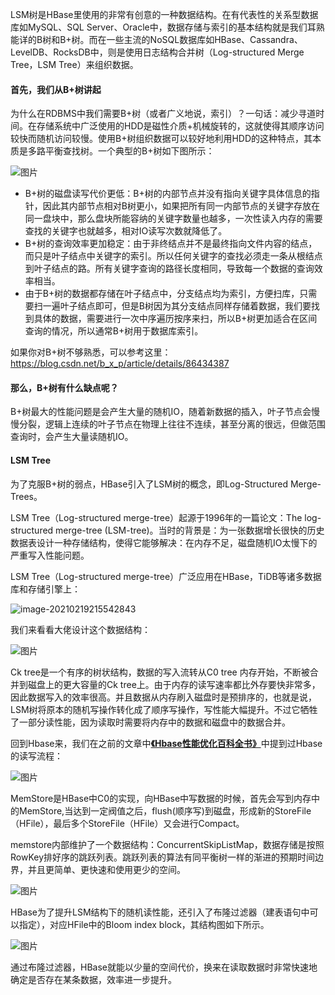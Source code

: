 LSM树是HBase里使用的非常有创意的一种数据结构。在有代表性的关系型数据库如MySQL、SQL Server、Oracle中，数据存储与索引的基本结构就是我们耳熟能详的B树和B+树。而在一些主流的NoSQL数据库如HBase、Cassandra、LevelDB、RocksDB中，则是使用日志结构合并树（Log-structured Merge Tree，LSM Tree）来组织数据。

#### 首先，我们从B+树讲起

为什么在RDBMS中我们需要B+树（或者广义地说，索引）？一句话：减少寻道时间。在存储系统中广泛使用的HDD是磁性介质+机械旋转的，这就使得其顺序访问较快而随机访问较慢。使用B+树组织数据可以较好地利用HDD的这种特点，其本质是多路平衡查找树。一个典型的B+树如下图所示：

![图片](https://kingcall.oss-cn-hangzhou.aliyuncs.com/blog/img/640-20210219215532746.png)

- B+树的磁盘读写代价更低：B+树的内部节点并没有指向关键字具体信息的指针，因此其内部节点相对B树更小，如果把所有同一内部节点的关键字存放在同一盘块中，那么盘块所能容纳的关键字数量也越多，一次性读入内存的需要查找的关键字也就越多，相对IO读写次数就降低了。
- B+树的查询效率更加稳定：由于非终结点并不是最终指向文件内容的结点，而只是叶子结点中关键字的索引。所以任何关键字的查找必须走一条从根结点到叶子结点的路。所有关键字查询的路径长度相同，导致每一个数据的查询效率相当。
- 由于B+树的数据都存储在叶子结点中，分支结点均为索引，方便扫库，只需要扫一遍叶子结点即可，但是B树因为其分支结点同样存储着数据，我们要找到具体的数据，需要进行一次中序遍历按序来扫，所以B+树更加适合在区间查询的情况，所以通常B+树用于数据库索引。

如果你对B+树不够熟悉，可以参考这里：https://blog.csdn.net/b_x_p/article/details/86434387

#### 那么，B+树有什么缺点呢？

B+树最大的性能问题是会产生大量的随机IO，随着新数据的插入，叶子节点会慢慢分裂，逻辑上连续的叶子节点在物理上往往不连续，甚至分离的很远，但做范围查询时，会产生大量读随机IO。

#### LSM Tree

为了克服B+树的弱点，HBase引入了LSM树的概念，即Log-Structured Merge-Trees。

LSM Tree（Log-structured merge-tree）起源于1996年的一篇论文：The log-structured merge-tree (LSM-tree)。当时的背景是：为一张数据增长很快的历史数据表设计一种存储结构，使得它能够解决：在内存不足，磁盘随机IO太慢下的严重写入性能问题。

LSM Tree（Log-structured merge-tree）广泛应用在HBase，TiDB等诸多数据库和存储引擎上：

![image-20210219215542843](https://kingcall.oss-cn-hangzhou.aliyuncs.com/blog/img/image-20210219215542843.png)

我们来看看大佬设计这个数据结构：

![图片](https://kingcall.oss-cn-hangzhou.aliyuncs.com/blog/img/640-20210219215533204.png)

Ck tree是一个有序的树状结构，数据的写入流转从C0 tree 内存开始，不断被合并到磁盘上的更大容量的Ck tree上。由于内存的读写速率都比外存要快非常多，因此数据写入的效率很高。并且数据从内存刷入磁盘时是预排序的，也就是说，LSM树将原本的随机写操作转化成了顺序写操作，写性能大幅提升。不过它牺牲了一部分读性能，因为读取时需要将内存中的数据和磁盘中的数据合并。

回到Hbase来，我们在之前的文章中[**《Hbase性能优化百科全书》**](http://mp.weixin.qq.com/s?__biz=MzU3MzgwNTU2Mg==&mid=2247497379&idx=1&sn=f712373bc5d4826f255f8b47c4e7ff71&chksm=fd3eb036ca493920840f1c7808124b07e838c17b33b7f0188fa78fbb9877fdd8cade45563ec8&scene=21#wechat_redirect)中提到过Hbase的读写流程：

![图片](https://kingcall.oss-cn-hangzhou.aliyuncs.com/blog/img/640-20210219215533526.png)

MemStore是HBase中C0的实现，向HBase中写数据的时候，首先会写到内存中的MemStore,当达到一定阀值之后，flush(顺序写)到磁盘，形成新的StoreFile（HFile），最后多个StoreFile（HFile）又会进行Compact。

memstore内部维护了一个数据结构：ConcurrentSkipListMap，数据存储是按照RowKey排好序的跳跃列表。跳跃列表的算法有同平衡树一样的渐进的预期时间边界，并且更简单、更快速和使用更少的空间。

![图片](https://mmbiz.qpic.cn/mmbiz_png/sq2uE6cicHYw5Ikqnsialk6uboXGichiaJcY6UHCFgGKQb8x25iasVcXV1KdaavicWcmYCCNHnTeiastxc9aOvQicKE1eQ/640?wx_fmt=png&tp=webp&wxfrom=5&wx_lazy=1&wx_co=1)

HBase为了提升LSM结构下的随机读性能，还引入了布隆过滤器（建表语句中可以指定），对应HFile中的Bloom index block，其结构图如下所示。

![图片](https://kingcall.oss-cn-hangzhou.aliyuncs.com/blog/img/640-20210219215533998.png)

通过布隆过滤器，HBase就能以少量的空间代价，换来在读取数据时非常快速地确定是否存在某条数据，效率进一步提升。